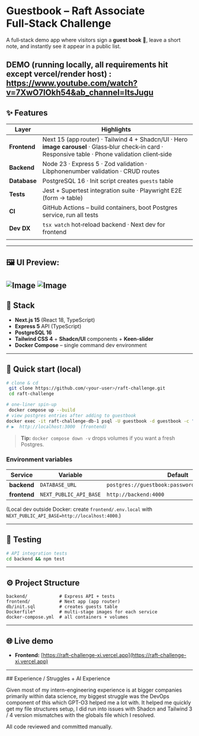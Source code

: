 # Guestbook – Raft Associate Full‑Stack Challenge

A full‑stack demo app where visitors sign a **guest book** 📝, leave a short note, and instantly see it appear in a public list.

DEMO (running locally, all requirements hit except vercel/render host) : https://www.youtube.com/watch?v=7XwO7IOkh54&ab_channel=ItsJugu
---

## ✨ Features

| Layer        | Highlights                                                                                                                                           |
| ------------ | ---------------------------------------------------------------------------------------------------------------------------------------------------- |
| **Frontend** | Next 15 (app router) · Tailwind 4 + Shadcn/UI · Hero **image carousel** · Glass‑blur check‑in card · Responsive table · Phone validation client‑side |
| **Backend**  | Node 23 · Express 5 · Zod validation · Libphonenumber validation · CRUD routes                                                                       |
| **Database** | PostgreSQL 16 · Init script creates `guests` table                                                                                                   |
| **Tests**    | Jest + Supertest integration suite · Playwright E2E (form → table)                                                                                   |
| **CI**       | GitHub Actions – build containers, boot Postgres service, run all tests                                                                              |
| **Dev DX**   | `tsx watch` hot‑reload backend · Next dev for frontend                                                                                               |
|              |                                                                                                                                                      |

---

## 🖼️ UI Preview:
![Image](https://github.com/user-attachments/assets/b34a25fa-fc4d-4353-9611-eee831d2c2ff)
![Image](https://github.com/user-attachments/assets/f83eb499-3c32-49ea-955a-e133fd52ae12)
---

## 🔧 Stack

* **Next.js 15** (React 18, TypeScript)
* **Express 5** API (TypeScript)
* **PostgreSQL 16**
* **Tailwind CSS 4** + **Shadcn/UI** components + **Keen‑slider**
* **Docker Compose** – single command dev environment

---

## 🚀 Quick start (local)

```bash
# clone & cd
 git clone https://github.com/<your-user>/raft-challenge.git
 cd raft-challenge

# one‑liner spin‑up
 docker compose up --build
# view postgres entries after adding to guestbook
docker exec -it raft-challenge-db-1 psql -U guestbook -d guestbook -c "SELECT * FROM guests ORDER BY id;"
# ▶  http://localhost:3000  (frontend)
```

> **Tip:** `docker compose down -v` drops volumes if you want a fresh Postgres.

### Environment variables

| Service      | Variable               | Default                                           |
| ------------ | ---------------------- | ------------------------------------------------- |
| **backend**  | `DATABASE_URL`         | `postgres://guestbook:password@db:5432/guestbook` |
| **frontend** | `NEXT_PUBLIC_API_BASE` | `http://backend:4000`                             |

(Local dev outside Docker: create `frontend/.env.local` with `NEXT_PUBLIC_API_BASE=http://localhost:4000`.)

---

## 🧪 Testing

```bash
# API integration tests
cd backend && npm test
```

---

## ⚙️ Project Structure

```
backend/            # Express API + tests
frontend/           # Next app (app router)
db/init.sql         # creates guests table
Dockerfile*         # multi‑stage images for each service
docker-compose.yml  # all containers + volumes
```

---

## 🌐 Live demo

* **Frontend:** [https://raft-challenge-xi.vercel.app](https://raft-challenge-xi.vercel.app)

---

## Experience / Struggles + AI Experience

Given most of my intern-engineering experience is at bigger companies primarily within data science, my biggest struggle was the DevOps component of this which GPT-O3 helped me a lot with. It helped me quickly get my file structures setup, I did run into issues with Shadcn and Tailwind 3 / 4 version mismatches with the globals file which I resolved. 

All code reviewed and committed manually.
